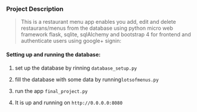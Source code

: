 ### Project Description
>This is a restaurant menu app enables you add, edit and delete restaurans/menus from the database using python micro web framework flask, sqlite, sqlAlchemy and bootstrap 4 for frontend and authenticate users using google+ signin:

  
#### Setting up and running the database:

  1. set up the database by rinning ```database_setup.py``` 

  2. fill the database with some data by running``` lotsofmenus.py ```
  
  3. run the app ```final_project.py```
  
  4. It is up and running on ```http://0.0.0.0:8080```
